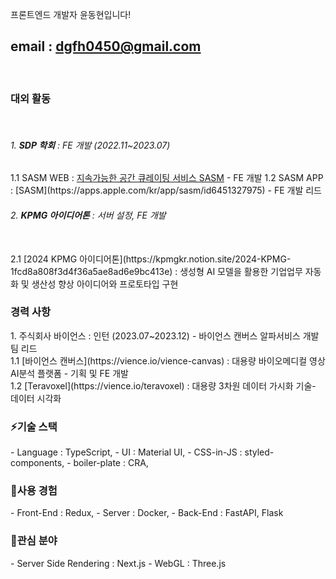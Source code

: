 프론트엔드 개발자 윤동현입니다!

email : dgfh0450@gmail.com
---
<br/>
<h3>대외 활동</h3><br>
<h6>1. <b>SDP 학회</b> : FE 개발 (2022.11~2023.07)</h6>
    1.1 SASM WEB : <a href='https://www.sasm.co.kr/'>지속가능한 공간 큐레이팅 서비스 SASM</a> - FE 개발  
    1.2 SASM APP : [SASM](https://apps.apple.com/kr/app/sasm/id6451327975) - FE 개발 리드  
<br>
<h6>2. <b>KPMG 아이디어톤</b> : 서버 설정, FE 개발</h6>
<br/>2.1 [2024 KPMG 아이디어톤](https://kpmgkr.notion.site/2024-KPMG-1fcd8a808f3d4f36a5ae8ad6e9bc413e) : 생성형 AI 모델을 활용한 기업업무 자동화 및 생산성 향상 아이디어와 프로토타입 구현

<h3>경력 사항</h3>
1. 주식회사 바이언스 : 인턴 (2023.07~2023.12) - 바이언스 캔버스 알파서비스 개발팀 리드  
<br/>1.1 [바이언스 캔버스](https://vience.io/vience-canvas) : 대용량 바이오메디컬 영상 AI분석 플랫폼 - 기획 및 FE 개발  
<br/>1.2 [Teravoxel](https://vience.io/teravoxel) : 대용량 3차원 데이터 가시화 기술- 데이터 시각화

<h3>⚡기술 스택</h3>
- Language     : TypeScript,
- UI           : Material UI,
- CSS-in-JS    : styled-components,
- boiler-plate : CRA,

<h3>🤔사용 경험</h3>
- Front-End : Redux,
- Server    : Docker,
- Back-End  : FastAPI, Flask

<h3>🔭관심 분야</h3> 
- Server Side Rendering : Next.js
- WebGL : Three.js

<!--
**dgfh0450/dgfh0450** is a ✨ _special_ ✨ repository because its `README.md` (this file) appears on your GitHub profile.

Here are some ideas to get you started:

- 🔭 I’m currently working on ...
- 🌱 I’m currently learning ...
- 👯 I’m looking to collaborate on ...
- 🤔 I’m looking for help with ...
- 💬 Ask me about ...
- 📫 How to reach me: ...
- 😄 Pronouns: ...
- ⚡ Fun fact: ...
-->
